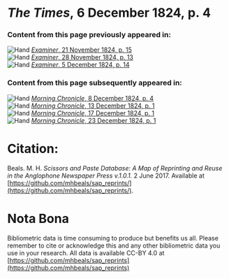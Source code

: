 # *The Times*, 6 December 1824, p. 4  
  
### Content from this page previously appeared in:  
![Hand](http://scissorsandpaste.net/wp-content/uploads/2017/06/smallhandpointer.png) [*Examiner*, 21 November 1824, p. 15](https://mhbeals.github.io/sap_html/Examiner/Examiner-21-November-1824-p-15)  
![Hand](http://scissorsandpaste.net/wp-content/uploads/2017/06/smallhandpointer.png) [*Examiner*, 28 November 1824, p. 13](https://mhbeals.github.io/sap_html/Examiner/Examiner-28-November-1824-p-13)  
![Hand](http://scissorsandpaste.net/wp-content/uploads/2017/06/smallhandpointer.png) [*Examiner*, 5 December 1824, p. 14](https://mhbeals.github.io/sap_html/Examiner/Examiner-5-December-1824-p-14)  
  
### Content from this page subsequently appeared in:  
![Hand](http://scissorsandpaste.net/wp-content/uploads/2017/06/smallhandpointer.png) [*Morning Chronicle*, 8 December 1824, p. 4](https://mhbeals.github.io/sap_html/Morning-Chronicle/Morning-Chronicle-8-December-1824-p-4)  
![Hand](http://scissorsandpaste.net/wp-content/uploads/2017/06/smallhandpointer.png) [*Morning Chronicle*, 13 December 1824, p. 1](https://mhbeals.github.io/sap_html/Morning-Chronicle/Morning-Chronicle-13-December-1824-p-1)  
![Hand](http://scissorsandpaste.net/wp-content/uploads/2017/06/smallhandpointer.png) [*Morning Chronicle*, 17 December 1824, p. 1](https://mhbeals.github.io/sap_html/Morning-Chronicle/Morning-Chronicle-17-December-1824-p-1)  
![Hand](http://scissorsandpaste.net/wp-content/uploads/2017/06/smallhandpointer.png) [*Morning Chronicle*, 23 December 1824, p. 1](https://mhbeals.github.io/sap_html/Morning-Chronicle/Morning-Chronicle-23-December-1824-p-1)  


# Citation: 

Beals. M. H. *Scissors and Paste Database: A Map of Reprinting and Reuse in the Anglophone Newspaper Press v.1.0.1.* 2 June 2017. Available at [https://github.com/mhbeals/sap_reprints/](https://github.com/mhbeals/sap_reprints/). 

# Nota Bona

Bibliometric data is time consuming to produce but benefits us all. Please remember to cite or acknowledge this and any other bibliometric data you use in your research. All data is available CC-BY 4.0 at [https://github.com/mhbeals/sap_reprints](https://github.com/mhbeals/sap_reprints)